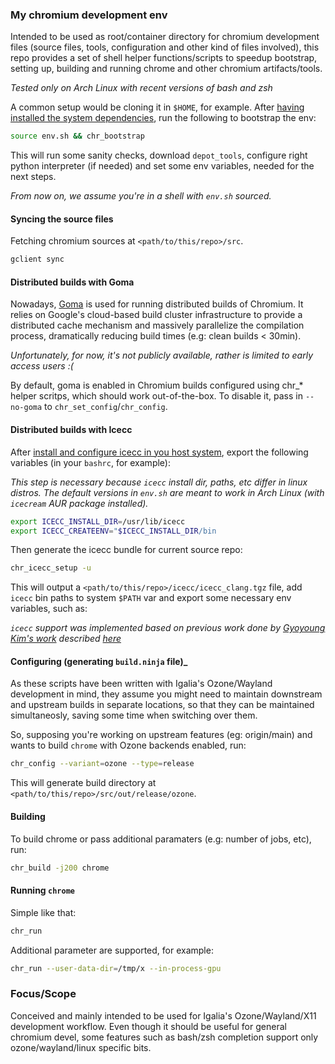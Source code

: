 ### My chromium development env

Intended to be used as root/container directory for chromium development files
(source files, tools, configuration and other kind of files involved), this repo
provides a set of shell helper functions/scripts to speedup bootstrap, setting up,
building and running chrome and other chromium artifacts/tools.

*Tested only on Arch Linux with recent versions of bash and zsh*

A common setup would be cloning it in `$HOME`, for example. After
[having installed the system dependencies]( https://chromium.googlesource.com/chromium/src/+/refs/heads/main/docs/linux/build_instructions.md#Install-additional-build-dependencies),
run the following to bootstrap the env:

```sh
source env.sh && chr_bootstrap
```
This will run some sanity checks, download `depot_tools`, configure right python
interpreter (if needed) and set some env variables, needed for the next steps.

*From now on, we assume you're in a shell with `env.sh` sourced.*

#### Syncing the source files

Fetching chromium sources at `<path/to/this/repo>/src`.

```sh
gclient sync
```
#### Distributed builds with Goma

Nowadays, [Goma](https://chromium.googlesource.com/infra/goma/client/)
is used for running distributed builds of Chromium. It relies on
Google's cloud-based build cluster infrastructure to provide a
distributed cache mechanism and massively parallelize the compilation
process, dramatically reducing build times (e.g: clean builds < 30min).

*Unfortunately, for now, it's not publicly available, rather is limited
to early access users :(*

By default, goma is enabled in Chromium builds configured using chr\_\*
helper scritps, which should work out-of-the-box. To disable it, pass in
`--no-goma` to `chr_set_config`/`chr_config`.

#### Distributed builds with Icecc

After [install and configure icecc in you host system](
https://github.com/icecc/icecream/blob/master/README.md#installation), export
the following variables (in your `bashrc`, for example):

*This step is necessary because `icecc` install dir, paths, etc differ in linux
distros. The default versions in `env.sh` are meant to work in Arch Linux (with
`icecream` AUR package installed).*

```sh
export ICECC_INSTALL_DIR=/usr/lib/icecc
export ICECC_CREATEENV="$ICECC_INSTALL_DIR/bin
```

Then generate the icecc bundle for current source repo:

```sh
chr_icecc_setup -u
```

This will output a `<path/to/this/repo>/icecc/icecc_clang.tgz` file, add `icecc`
bin paths to system `$PATH` var and export some necessary env variables, such as:

*`icecc` support was implemented based on previous work done by [Gyoyoung Kim's work](
https://github.com/Gyuyoung/ChromiumBuild) described [here](
https://blogs.igalia.com/gyuyoung/2018/01/11/share-my-experience-to-build-chromium-with-icecc/)*

#### Configuring (generating `build.ninja` file)_

As these scripts have been written with Igalia's Ozone/Wayland development
in mind, they assume you might need to maintain downstream and upstream builds
in separate locations, so that they can be maintained simultaneosly, saving some
time when switching over them.

So, supposing you're working on upstream features (eg: origin/main) and wants
to build `chrome` with Ozone backends enabled, run:

```sh
chr_config --variant=ozone --type=release
```
This will generate build directory at `<path/to/this/repo>/src/out/release/ozone`.

#### Building

To build chrome or pass additional paramaters (e.g: number of jobs, etc), run:

```sh
chr_build -j200 chrome
```

#### Running `chrome`

Simple like that:

```sh
chr_run
```

Additional parameter are supported, for example:

```sh
chr_run --user-data-dir=/tmp/x --in-process-gpu
```

### Focus/Scope

Conceived and mainly intended to be used for Igalia's Ozone/Wayland/X11 development
workflow. Even though it should be useful for general chromium devel, some features
such as bash/zsh completion support only ozone/wayland/linux specific bits.

